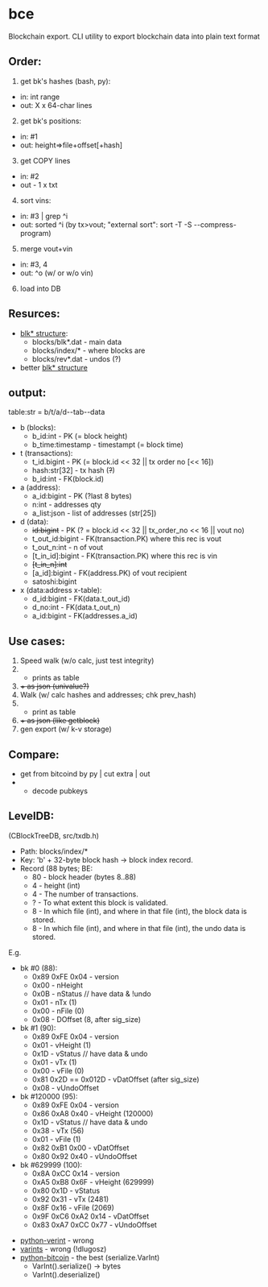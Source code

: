 # bce
Blockchain export.
CLI utility to export blockchain data into plain text format

## Order:
1. get bk's hashes (bash, py):
  - in: int range
  - out: X x 64-char lines
2. get bk's positions:
  - in: #1
  - out: height=>file+offset[+hash]
3. get COPY lines
  - in: #2
  - out - 1 x txt
4. sort vins:
  - in: #3 | grep ^i
  - out: sorted ^i (by tx>vout; "external sort": sort -T -S --compress-program)
5. merge vout+vin
  - in: #3, 4
  - out: ^o (w/ or w/o vin)
6. load into DB

## Resurces:
- [blk* structure]("https://en.bitcoin.it/wiki/Bitcoin_Core_0.11_(ch_2):_Data_Storage"):
  - blocks/blk*.dat - main data
  - blocks/index/* - where blocks are
  - blocks/rev*.dat - undos (?)
- better [blk* structure](https://learnmeabitcoin.com/guide/blkdat)

## output:
table:str = b/t/a/d--tab--data

* b (blocks):
  * b_id:int - PK (= block height)
  * b_time:timestamp - timestampt (= block time)
* t (transactions):
  * t_id.bigint - PK (= block.id << 32 || tx order no [<< 16])
  * hash:str[32] - tx hash (~~?~~)
  * b_id:int - FK(block.id)
* a (address):
  * a_id:bigint - PK (?last 8 bytes)
  * n:int - addresses qty
  * a_list:json - list of addresses (str[25])
* d (data):
  * ~~id:bigint~~ - PK (? = block.id << 32 || tx_order_no << 16 || vout no)
  * t_out_id:bigint - FK(transaction.PK) where this rec is vout
  * t_out_n:int - n of vout
  * [t_in_id]:bigint - FK(transaction.PK) where this rec is vin
  * ~~[t_in_n]:int~~
  * [a_id]:bigint - FK(address.PK) of vout recipient
  * satoshi:bigint
* x (data:address x-table):
  * d_id:bigint - FK(data.t_out_id)
  * d_no:int - FK(data.t_out_n)
  * a_id:bigint - FK(addresses.a_id)

## Use cases:
1. Speed walk (w/o calc, just test integrity)
2. + prints as table
3. ~~+ as json (univalue?)~~
4. Walk (w/ calc hashes and addresses; chk prev_hash)
5. + print as table
6. ~~+ as json (like getblock)~~
7. gen export (w/ k-v storage)

## Compare:
- get from bitcoind by py | cut extra | out
- + decode pubkeys

## LevelDB:
(CBlockTreeDB, src/txdb.h)
- Path: blocks/index/*
- Key: 'b' + 32-byte block hash -> block index record.
- Record (88 bytes; BE:
  * 80 - block header (bytes 8..88)
  * 4 - height (int)
  * 4 - The number of transactions.
  * ? - To what extent this block is validated.
  * 8 - In which file (int), and where in that file (int), the block data is stored.
  * 8 - In which file (int), and where in that file (int), the undo data is stored.

E.g.

- bk #0 (88):
  - 0x89 0xFE 0x04 - version
  - 0x00 - nHeight
  - 0x0B - nStatus	// have data & !undo
  - 0x01 - nTx (1)
  - 0x00 - nFile (0)
  - 0x08 - DOffset (8, after sig_size)
- bk #1 (90):
  - 0x89 0xFE 0x04 - version
  - 0x01 - vHeight (1)
  - 0x1D - vStatus	// have data & undo
  - 0x01 - vTx (1)
  - 0x00 - vFile (0)
  - 0x81 0x2D == 0x012D - vDatOffset (after sig_size)
  - 0x08 - vUndoOffset
- bk #120000 (95):
  - 0x89 0xFE 0x04 - version
  - 0x86 0xA8 0x40 - vHeight (120000)
  - 0x1D - vStatus	// have data & undo
  - 0x38 - vTx (56)
  - 0x01 - vFile (1)
  - 0x82 0xB1 0x00 - vDatOffset
  - 0x80 0x92 0x40 - vUndoOffset
- bk #629999 (100):
  - 0x8A 0xCC 0x14 - version
  - 0xA5 0xB8 0x6F - vHeight (629999)
  - 0x80 0x1D - vStatus
  - 0x92 0x31 - vTx (2481)
  - 0x8F 0x16 - vFile (2069)
  - 0x9F 0xC6 0xA2 0x14 - vDatOffset
  - 0x83 0xA7 0xCC 0x77 - vUndoOffset

* [python-verint](https://github.com/fmoo/python-varint) - wrong
* [varints](https://github.com/bright-tools/varints) - wrong (!dlugosz)
* [python-bitcoin](https://github.com/maaku/python-bitcoin) - the best (serialize.VarInt)
  * VarInt(<int>).serialize() -> bytes
  * VarInt().deserialize()
